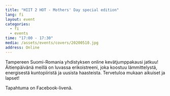 ```yaml
---
title: "HIIT 2 HOT - Mothers' Day special edition"
lang: fi
layout: event
categories:
  - fi
  - events
time: "17:00 - 17:30"
media: /assets/events/covers/20200510.jpg
address: Online
---
```


Tampereen Suomi-Romania yhdistyksen online kevätjumppakausi jatkuu! Äitienpäivänä meillä on luvassa erikoistreeni, joka koostuu lämmittelystä, energisestä kuntopiiristä ja uusista haasteista. Tervetuloa mukaan aikuiset ja lapset!

Tapahtuma on Facebook-livenä.
